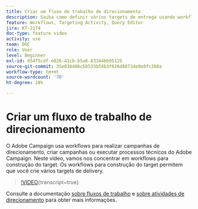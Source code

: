 ```yaml
---
title: Criar um fluxo de trabalho de direcionamento
description: Saiba como definir vários targets de entrega usando workflows para construção do target.
feature: Workflows, Targeting Activity, Query Editor
jira: KT-2174
doc-type: feature video
activity: use
team: DOC
role: User
level: Beginner
exl-id: d54f5cdf-e026-41cb-b5a6-83344bb95125
source-git-commit: 35e036486c5b533b54b3f626d88734e9a9fc3b8a
workflow-type: tm+mt
source-wordcount: '70'
ht-degree: 28%

---
```


# Criar um fluxo de trabalho de direcionamento

O Adobe Campaign usa workflows para realizar campanhas de direcionamento, criar campanhas ou executar processos técnicos do Adobe Campaign. Neste vídeo, vamos nos concentrar em workflows para construção do target. Os workflows para construção do target permitem que você crie vários targets de delivery.

>[!VIDEO](https://video.tv.adobe.com/v/25605?quality=12&learn=on){transcript=true}

Consulte a documentação [sobre fluxos de trabalho](https://experienceleague.adobe.com/docs/campaign-classic/using/automating-with-workflows/introduction/about-workflows.html?lang=pt-BR)
e [sobre atividades de direcionamento](https://experienceleague.adobe.com/docs/campaign-classic/using/automating-with-workflows/targeting-activities/about-targeting-activities.html) para obter mais informações.
